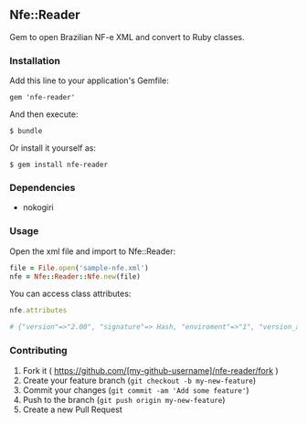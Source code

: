 ## Nfe::Reader ##

Gem to open Brazilian NF-e XML and convert to Ruby classes.

### Installation

Add this line to your application's Gemfile:

    gem 'nfe-reader'

And then execute:

    $ bundle

Or install it yourself as:

    $ gem install nfe-reader

### Dependencies

* nokogiri

### Usage

Open the xml file and import to Nfe::Reader:

```ruby
file = File.open('sample-nfe.xml')
nfe = Nfe::Reader::Nfe.new(file)
```

You can access class attributes:

```ruby
nfe.attributes

# {"version"=>"2.00", "signature"=> Hash, "enviroment"=>"1", "version_app"=>"SVRS20140825154650", "key"=>"42140979858221000155550010000483141000490912", "date"=>"2014-09-26T15:13:17", "protocol"=>"342140109891239", "digest"=>"v6ZkLNwbVB4lmk/PbND1kmr5tIY=", "status"=>"100", "description"=>"Autorizado o uso da NF-e.", "number"=>"NFe42140979858221000155550010000483141000490912"}
```


### Contributing

1. Fork it ( https://github.com/[my-github-username]/nfe-reader/fork )
2. Create your feature branch (`git checkout -b my-new-feature`)
3. Commit your changes (`git commit -am 'Add some feature'`)
4. Push to the branch (`git push origin my-new-feature`)
5. Create a new Pull Request
